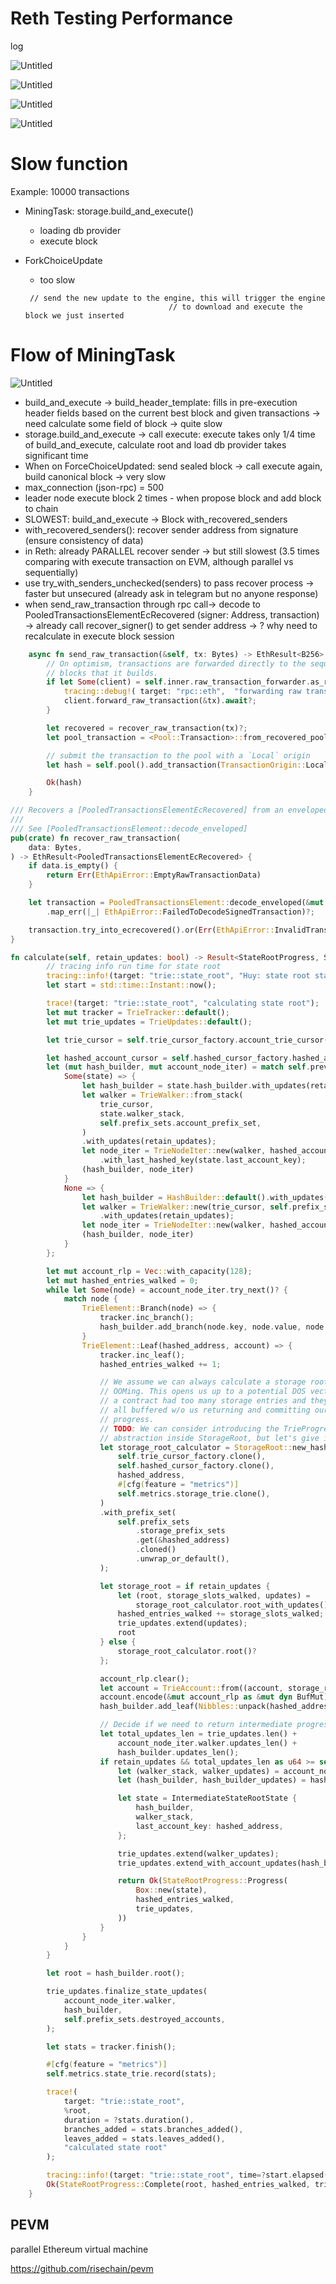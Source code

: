 # Reth Testing Performance

log

![Untitled](Reth%20Testing%20Performance%20aeb46350353f4381b9147bb135a95016/Untitled.png)

![Untitled](Reth%20Testing%20Performance%20aeb46350353f4381b9147bb135a95016/Untitled%201.png)

![Untitled](Reth%20Testing%20Performance%20aeb46350353f4381b9147bb135a95016/Untitled%202.png)

![Untitled](Reth%20Testing%20Performance%20aeb46350353f4381b9147bb135a95016/Untitled%203.png)

# Slow function

Example: 10000 transactions

- MiningTask: storage.build_and_execute()
    - loading db provider
    - execute block
- ForkChoiceUpdate
    - too slow
    
    ```
     // send the new update to the engine, this will trigger the engine
                                    // to download and execute the block we just inserted
    ```
    

# Flow of MiningTask

![Untitled](Reth%20Testing%20Performance%20aeb46350353f4381b9147bb135a95016/Untitled.png)

- build_and_execute → build_header_template:  fills in pre-execution header fields based on the current best block and given transactions → need calculate some field of block → quite slow
- storage.build_and_execute → call execute: execute takes only 1/4 time of build_and_execute, calculate root and load db provider takes significant time
- When on ForceChoiceUpdated: send sealed block  → call execute again, build canonical block → very slow
- max_connection (json-rpc) = 500
- leader node execute block 2 times - when propose block and add block to chain
- SLOWEST: build_and_execute → Block with_recovered_senders
- with_recovered_senders(): recover sender address from signature (ensure consistency of data)
- in Reth: already PARALLEL recover sender → but still slowest (3.5 times comparing with execute transaction on EVM, although parallel vs sequentially)
- use try_with_senders_unchecked(senders) to pass recover process → faster but unsecured (already ask in telegram but no anyone response)
- when send_raw_transaction through rpc call→ decode to PooledTransactionsElementEcRecovered (signer: Address, transaction) → already call recover_signer() to get sender address → ? why need to recalculate in execute block session

```rust
    async fn send_raw_transaction(&self, tx: Bytes) -> EthResult<B256> {
        // On optimism, transactions are forwarded directly to the sequencer to be included in
        // blocks that it builds.
        if let Some(client) = self.inner.raw_transaction_forwarder.as_ref() {
            tracing::debug!( target: "rpc::eth",  "forwarding raw transaction to");
            client.forward_raw_transaction(&tx).await?;
        }

        let recovered = recover_raw_transaction(tx)?;
        let pool_transaction = <Pool::Transaction>::from_recovered_pooled_transaction(recovered);

        // submit the transaction to the pool with a `Local` origin
        let hash = self.pool().add_transaction(TransactionOrigin::Local, pool_transaction).await?;

        Ok(hash)
    }
```

```rust
/// Recovers a [PooledTransactionsElementEcRecovered] from an enveloped encoded byte stream.
///
/// See [PooledTransactionsElement::decode_enveloped]
pub(crate) fn recover_raw_transaction(
    data: Bytes,
) -> EthResult<PooledTransactionsElementEcRecovered> {
    if data.is_empty() {
        return Err(EthApiError::EmptyRawTransactionData)
    }

    let transaction = PooledTransactionsElement::decode_enveloped(&mut data.as_ref())
        .map_err(|_| EthApiError::FailedToDecodeSignedTransaction)?;

    transaction.try_into_ecrecovered().or(Err(EthApiError::InvalidTransactionSignature))
}
```

```rust
fn calculate(self, retain_updates: bool) -> Result<StateRootProgress, StateRootError> {
        // tracing info run time for state root
        tracing::info!(target: "trie::state_root", "Huy: state root started");
        let start = std::time::Instant::now();

        trace!(target: "trie::state_root", "calculating state root");
        let mut tracker = TrieTracker::default();
        let mut trie_updates = TrieUpdates::default();

        let trie_cursor = self.trie_cursor_factory.account_trie_cursor()?;

        let hashed_account_cursor = self.hashed_cursor_factory.hashed_account_cursor()?;
        let (mut hash_builder, mut account_node_iter) = match self.previous_state {
            Some(state) => {
                let hash_builder = state.hash_builder.with_updates(retain_updates);
                let walker = TrieWalker::from_stack(
                    trie_cursor,
                    state.walker_stack,
                    self.prefix_sets.account_prefix_set,
                )
                .with_updates(retain_updates);
                let node_iter = TrieNodeIter::new(walker, hashed_account_cursor)
                    .with_last_hashed_key(state.last_account_key);
                (hash_builder, node_iter)
            }
            None => {
                let hash_builder = HashBuilder::default().with_updates(retain_updates);
                let walker = TrieWalker::new(trie_cursor, self.prefix_sets.account_prefix_set)
                    .with_updates(retain_updates);
                let node_iter = TrieNodeIter::new(walker, hashed_account_cursor);
                (hash_builder, node_iter)
            }
        };

        let mut account_rlp = Vec::with_capacity(128);
        let mut hashed_entries_walked = 0;
        while let Some(node) = account_node_iter.try_next()? {
            match node {
                TrieElement::Branch(node) => {
                    tracker.inc_branch();
                    hash_builder.add_branch(node.key, node.value, node.children_are_in_trie);
                }
                TrieElement::Leaf(hashed_address, account) => {
                    tracker.inc_leaf();
                    hashed_entries_walked += 1;

                    // We assume we can always calculate a storage root without
                    // OOMing. This opens us up to a potential DOS vector if
                    // a contract had too many storage entries and they were
                    // all buffered w/o us returning and committing our intermediate
                    // progress.
                    // TODO: We can consider introducing the TrieProgress::Progress/Complete
                    // abstraction inside StorageRoot, but let's give it a try as-is for now.
                    let storage_root_calculator = StorageRoot::new_hashed(
                        self.trie_cursor_factory.clone(),
                        self.hashed_cursor_factory.clone(),
                        hashed_address,
                        #[cfg(feature = "metrics")]
                        self.metrics.storage_trie.clone(),
                    )
                    .with_prefix_set(
                        self.prefix_sets
                            .storage_prefix_sets
                            .get(&hashed_address)
                            .cloned()
                            .unwrap_or_default(),
                    );

                    let storage_root = if retain_updates {
                        let (root, storage_slots_walked, updates) =
                            storage_root_calculator.root_with_updates()?;
                        hashed_entries_walked += storage_slots_walked;
                        trie_updates.extend(updates);
                        root
                    } else {
                        storage_root_calculator.root()?
                    };

                    account_rlp.clear();
                    let account = TrieAccount::from((account, storage_root));
                    account.encode(&mut account_rlp as &mut dyn BufMut);
                    hash_builder.add_leaf(Nibbles::unpack(hashed_address), &account_rlp);

                    // Decide if we need to return intermediate progress.
                    let total_updates_len = trie_updates.len() +
                        account_node_iter.walker.updates_len() +
                        hash_builder.updates_len();
                    if retain_updates && total_updates_len as u64 >= self.threshold {
                        let (walker_stack, walker_updates) = account_node_iter.walker.split();
                        let (hash_builder, hash_builder_updates) = hash_builder.split();

                        let state = IntermediateStateRootState {
                            hash_builder,
                            walker_stack,
                            last_account_key: hashed_address,
                        };

                        trie_updates.extend(walker_updates);
                        trie_updates.extend_with_account_updates(hash_builder_updates);

                        return Ok(StateRootProgress::Progress(
                            Box::new(state),
                            hashed_entries_walked,
                            trie_updates,
                        ))
                    }
                }
            }
        }

        let root = hash_builder.root();

        trie_updates.finalize_state_updates(
            account_node_iter.walker,
            hash_builder,
            self.prefix_sets.destroyed_accounts,
        );

        let stats = tracker.finish();

        #[cfg(feature = "metrics")]
        self.metrics.state_trie.record(stats);

        trace!(
            target: "trie::state_root",
            %root,
            duration = ?stats.duration(),
            branches_added = stats.branches_added(),
            leaves_added = stats.leaves_added(),
            "calculated state root"
        );

        tracing::info!(target: "trie::state_root", time=?start.elapsed(),"Huy: state root completed");
        Ok(StateRootProgress::Complete(root, hashed_entries_walked, trie_updates))
    }
```

## PEVM

parallel Ethereum virtual machine

https://github.com/risechain/pevm